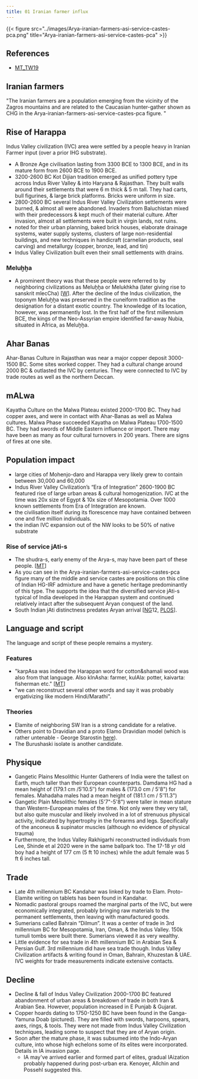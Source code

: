 ```yaml
---
title: 01 Iranian farmer influx
---
```


{{< figure src="../images/Arya-iranian-farmers-asi-service-castes-pca.png" title="Arya-iranian-farmers-asi-service-castes-pca" >}}

## References
 - [MT_TW19](https://twitter.com/blog_supplement/status/1109307670866075649)


## Iranian farmers
"The Iranian farmers are a population emerging from the vicinity of the Zagros mountains and are related to the Caucasian hunter-gather shown as CHG in the Arya-iranian-farmers-asi-service-castes-pca figure. "

## Rise of Harappa
Indus Valley civilization (IVC) area were settled by a people heavy in Iranian Farmer input (over a prior IHG substrate). 

- A Bronze Age civilisation lasting from 3300 BCE to 1300 BCE, and in its mature form from 2600 BCE to 1900 BCE.
- 3200-2600 BC Kot Dijian tradition emerged as unified pottery type across Indus River Valley & into Haryana & Rajasthan. They built walls around their settlements that were 6 m thick & 5 m tall. They had carts, bull figurines, & large brick platforms. Bricks were uniform in size.
- 2800-2600 BC several Indus River Valley Civilization settlements were burned, & almost all were abandoned. Invaders from Baluchistan mixed with their predecessors & kept much of their material culture. After invasion, almost all settlements were built in virgin lands, not ruins.
- noted for their urban planning, baked brick houses, elaborate drainage systems, water supply systems, clusters of large non-residential buildings, and new techniques in handicraft (carnelian products, seal carving) and metallurgy (copper, bronze, lead, and tin)
- Indus Valley Civilization built even their small settlements with drains.

### Meluḫḫa
- A prominent theory was that these people were referred to by neighboring civilizations as Meluḫḫa or Melukhkha (later giving rise to sanskrit mlecCha) \[[W](https://en.wikipedia.org/wiki/Meluhha)\]. After the decline of the Indus civilization, the toponym Meluḫḫa was preserved in the cuneiform tradition as the designation for a distant exotic country. The knowledge of its location, however, was permanently lost. In the first half of the first millennium BCE, the kings of the Neo-Assyrian empire identified far-away Nubia, situated in Africa, as Meluḫḫa.

## Ahar Banas
Ahar-Banas Culture in Rajasthan was near a major copper deposit 3000-1500 BC. Some sites worked copper. They had a cultural change around 2000 BC & outlasted the IVC by centuries. They were connected to IVC by trade routes as well as the northern Deccan.

## mALwa
Kayatha Culture on the Malwa Plateau existed 2000-1700 BC. They had copper axes, and were in contact with Ahar-Banas as well as Malwa cultures. Malwa Phase succeeded Kayatha on Malwa Plateau 1700-1500 BC. They had swords of Middle Eastern influence or import. There may have been as many as four cultural turnovers in 200 years. There are signs of fires at one site.


## Population impact
- large cities of Mohenjo-daro and Harappa very likely grew to contain between 30,000 and 60,000
- Indus River Valley Civilization’s “Era of Integration” 2600-1900 BC featured rise of large urban areas & cultural homogenization. IVC at the time was 20x size of Egypt & 10x size of Mesopotamia. Over 1000 known settlements from Era of Integration are known.
- the civilisation itself during its florescence may have contained between one and five million individuals.
- the indian IVC expansion out of the NW looks to be 50% of native substrate

### Rise of service jAti-s
- The shudra-s, early enemy of the Arya-s, may have been part of these people. \[[MT](https://twitter.com/blog_supplement/status/990301565436284935)\]
- As you can see in the Arya-iranian-farmers-asi-service-castes-pca figure many of the middle and service castes are positions on this cline of Indian HG-IRF admixture and have a genetic heritage predominantly of this type. The supports the idea that the diversified service jAti-s typical of India developed in the Harappan system and continued relatively intact after the subsequent Aryan conquest of the land.
- South Indian jAti distinctness predates Aryan arrival \[[NG](http://press.nationalgeographic.com/2012/11/28/southern-india-caste-system-indo-europeans-genographic/#.UlnHJmsTfFw.twitter)12, [PLOS](http://journals.plos.org/plosone/article?id=10.1371/journal.pone.0050269)\].

## Language and script
The language and script of these people remains a mystery.

### Features
- "karpAsa was indeed the Harappan word for cotton&shamali wood was also from that language. Also kInAsha: farmer, kulAla: potter, kaivarta: fisherman etc." \[[MT](https://twitter.com/blog_supplement/status/990301565436284935)\]
- "we can reconstruct several other words and say it was probably ergativizing like modern Hindi/Marathi".

### Theories
- Elamite of neighboring SW Iran is a strong candidate for a relative.
- Others point to Dravidian and a proto Elamo Dravidian model (which is rather untenable - George Starostin [here](http://starling.rinet.ru/Texts/elam.pdf)).
- The Burushaski isolate is another candidate.

## Physique
- Gangetic Plains Mesolithic Hunter Gatherers of India were the tallest on Earth, much taller than their European counterparts. Damdama HG had a mean height of (179.1 cm /5′10.5″) for males & (173.0 cm / 5'8") for females. Mahadaha males had a mean height of (181.1 cm / 5'11.3") 
- Gangetic Plain Mesolithic females (5'7"-5'8") were taller in mean stature than Western-European males of the time. Not only were they very tall, but also quite muscular and likely involved in a lot of strenuous physical activity, indicated by hypertrophy in the forearms and legs. Specifically of the anconeus & supinator muscles (although no evidence of physical trauma)
- Furthermore, the Indus Valley Rakhigarhi reconstructed individuals from Lee, Shinde et al 2020 were in the same ballpark too. The 17-18 yr old boy had a height of 177 cm (5 ft 10 inches) while the adult female was 5 ft 6 inches tall.


## Trade
- Late 4th millennium BC Kandahar was linked by trade to Elam. Proto-Elamite writing on tablets has been found in Kandahar.
- Nomadic pastoral groups roamed the marginal parts of the IVC, but were economically integrated, probably bringing raw materials to the permanent settlements, then leaving with manufactured goods.
- Sumerians called Bahrain “Dilmun”. It was a center of trade in 3rd millennium BC for Mesopotamia, Iran, Oman, & the Indus Valley. 150k tumuli tombs were built there. Sumerians viewed it as very wealthy.
- Little evidence for sea trade in 4th millennium BC in Arabian Sea & Persian Gulf. 3rd millennium did have sea trade though. Indus Valley Civilization artifacts & writing found in Oman, Bahrain, Khuzestan & UAE. IVC weights for trade measurements indicate extensive contacts.

## Decline
- Decline & fall of Indus Valley Civilization 2000-1700 BC featured abandonment of urban areas & breakdown of trade in both Iran & Arabian Sea. However, population increased in E Punjab & Gujarat.
- Copper hoards dating to 1750-1250 BC have been found in the Ganga-Yamuna Doab (pictured). They are filled with swords, harpoons, spears, axes, rings, & tools. They were not made from Indus Valley Civilization techniques, leading some to suspect that they are of Aryan origin.
- Soon after the mature phase, it was subsumed into the Indo-Aryan culture, into whose high echelons some of its elites were incorporated. Details in IA invasion page. 
  -  IA may've arrived earlier and formed part of elites, gradual IAization probably happened during post-urban era. Kenoyer, Allchin and Possehl suggested this.